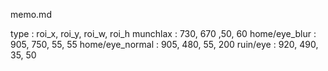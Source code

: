 memo.md

type : roi_x, roi_y, roi_w, roi_h
munchlax : 730, 670 ,50, 60
home/eye_blur : 905, 750, 55, 55
home/eye_normal : 905, 480, 55, 200
ruin/eye : 920, 490, 35, 50